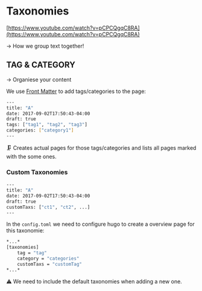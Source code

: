 # Taxonomies

[https://www.youtube.com/watch?v=pCPCQgqC8RA](https://www.youtube.com/watch?v=pCPCQgqC8RA)

→ How we group text together!

## TAG & CATEGORY

→ Organiese your content

We use [Front Matter](./Front%20Matter.md) to add tags/categories to the page:

```bash
---
title: "A"
date: 2017-09-02T17:50:43-04:00
draft: true
tags: ["tag1", "tag2", "tag3"]
categories: ["category1"]
---
```

🗜️ Creates actual pages for those tags/categories and lists all pages marked with the some ones.

### Custom Taxonomies

```bash
---
title: "A"
date: 2017-09-02T17:50:43-04:00
draft: true
customTaxs: ["ct1", "ct2", ...]
---
```

In the `config.toml` we need to configure hugo to create a overview page for this taxonomie:

```bash
*...*
[taxonomies]
	tag = "tag"
	category = "categories"
	customTaxs = "customTag"
*...*
```

⚠️ We need to include the default taxonomies when adding a new one.

